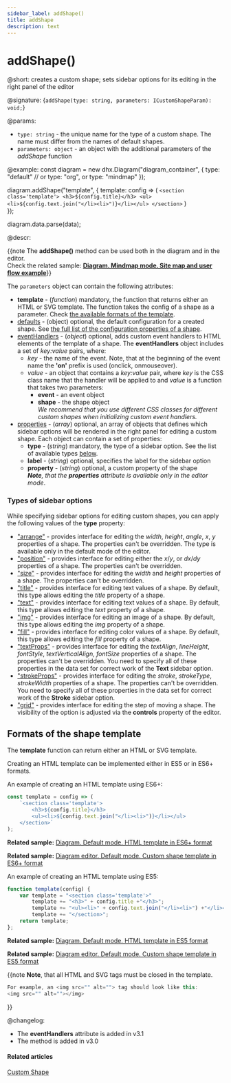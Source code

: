 ```yaml
---
sidebar_label: addShape()
title: addShape
description: text
---
```


# addShape()

@short: creates a custom shape; sets sidebar options for its editing in the right panel of the editor

@signature: {`addShape(type: string, parameters: ICustomShapeParam): void;`}

@params:
- `type: string` - the unique name for the type of a custom shape. The name must differ from the names of default shapes.
- `parameters: object` - an object with the additional parameters of the <i>addShape</i> function 

@example:
const diagram = new dhx.Diagram("diagram_container", {
	type: "default" //  or type: "org", or type: "mindmap"
});

diagram.addShape("template", {
	template: config => (
    	`<section class='template'>
         	<h3>${config.title}</h3>
         	<ul><li>${config.text.join("</li><li>")}</li></ul>
     	</section>`
	)	
});

diagram.data.parse(data);

@descr:

{{note The **addShape()** method can be used both in the diagram and in the editor. <br>Check the related sample: **[Diagram. Mindmap mode. Site map and user flow example](https://snippet.dhtmlx.com/do1jwmw1)**}}

The `parameters` object can contain the following attributes:

- **template** - (*function*) mandatory, the function that returns either an HTML or SVG template. The function takes the config of a shape as a parameter. Check [the available formats of the template](#formats-of-the-shape-template).
- [defaults](../../../shapes/custom_shape/) - (object) optional, the default configuration for a created shape. See [the full list of the configuration properties of a shape](../../../shapes/configuration_properties/).
- [eventHandlers](../../../shapes/custom_shape/#event-handlers-for-custom-shapes) - (*object*) optional, adds custom event handlers to HTML elements of the template of a shape. The **eventHandlers** object includes a set of *key:value* pairs, where:
    - *key* - the name of the event. Note, that at the beginning of the event name the **'on'** prefix is used (onclick, onmouseover).
    - *value* - an object that contains a *key:value* pair, where *key* is the CSS class name that the handler will be applied to and *value* is a function that takes two parameters:
        - **event** - an event object
        - **shape** - the shape object<br> *We recommend that you use different CSS classes for different custom shapes when initializing custom event handlers.*
- [properties](../../../guides/diagram_editor/right_panel/#configuring-options-for-editing-custom-shapes) - (*array*) optional, an array of objects that defines which sidebar options will be rendered in the right panel for editing a custom shape. Each object can contain a set of properties:
    - **type** - (*string*) mandatory, the type of a sidebar option. See the list of available types [below](#types-of-sidebar-options).
    - **label** - (*string*) optional, specifies the label for the sidebar option
    - **property** - (*string*) optional, a custom property of the shape<br>_**Note**, that the **properties** attribute is available only in the editor mode_.

### Types of sidebar options

While specifying sidebar options for editing custom shapes, you can apply the following values of the **type** property:

- ["arrange"](../../../guides/diagram_editor/right_panel/#arrange) - provides interface for editing the *width*, *height*, *angle*, *x*, *y* properties of a shape. The properties can't be overridden. The type is available only in the default mode of the editor.
- ["position"](../../../guides/diagram_editor/right_panel/#position) - provides interface for editing either the *x*/*y*, or *dx*/*dy* properties of a shape. The properties can't be overridden.
- ["size"](../../../guides/diagram_editor/right_panel/#size) - provides interface for editing the *width* and *height* properties of a shape. The properties can't be overridden.
- ["title"](../../../guides/diagram_editor/right_panel/#title) - provides interface for editing text values of a shape. By default, this type allows editing the *title* property of a shape.
- ["text"](../../../guides/diagram_editor/right_panel/#text) - provides interface for editing text values of a shape. By default, this type allows editing the *text* property of a shape.
- ["img"](../../../guides/diagram_editor/right_panel/#image) - provides interface for editing an image of a shape. By default, this type allows editing the *img* property of a shape. 
- ["fill"](../../../guides/diagram_editor/right_panel/#fill) - provides interface for editing color values of a shape. By default, this type allows editing the *fill* property of a shape.
- ["textProps"](../../../guides/diagram_editor/right_panel/#text-settings) - provides interface for editing the *textAlign*, *lineHeight*, *fontStyle*, *textVerticalAlign*, *fontSize* properties of a shape. The properties can't be overridden. You need to specify all of these properties in the data set for correct work of the **Text** sidebar option.
- ["strokeProps"](../../../guides/diagram_editor/right_panel/#stroke) - provides interface for editing the *stroke*, *strokeType*, *strokeWidth* properties of a shape. The properties can't be overridden. You need to specify all of these properties in the data set for correct work of the **Stroke** sidebar option.
- ["grid"](../../../guides/diagram_editor/right_panel/#grid-step) - provides interface for editing the step of moving a shape. The visibility of the option is adjusted via the **controls** property of the editor.

## Formats of the shape template

The **template** function can return either an HTML or SVG template.

Creating an HTML template can be implemented either in ES5 or in ES6+ formats.

An example of creating an HTML template using ES6+:

~~~js
const template = config => (
    `<section class='template'>
        <h3>${config.title}</h3>
        <ul><li>${config.text.join("</li><li>")}</li></ul>
    </section>`
);
~~~

**Related sample:**	[Diagram. Default mode. HTML template in ES6+ format](https://snippet.dhtmlx.com/z8ikyyek)

**Related sample:**	[Diagram editor. Default mode. Custom shape template in ES6+ format](https://snippet.dhtmlx.com/9gb3l7el)

An example of creating an HTML template using ES5:

~~~js
function template(config) {
    var template = "<section class='template'>"
        template += "<h3>" + config.title +"</h3>";
        template += "<ul><li>" + config.text.join("</li><li>") +"</li></ul>";
        template += "</section>";
    return template;
};
~~~

**Related sample:** [Diagram. Default mode. HTML template in ES5 format](https://snippet.dhtmlx.com/p2m7nqbj)

**Related sample:** [Diagram editor. Default mode. Custom shape template in ES5 format](https://snippet.dhtmlx.com/9y51k3fl)

{{note **Note**, that all HTML and SVG tags must be closed in the template. 

~~~js
For example, an <img src="" alt=""> tag should look like this: 
<img src="" alt=""></img>
~~~ 
}}


@changelog:
- The **eventHandlers** attribute is added in v3.1
- The method is added in v3.0

#### Related articles 

[Custom Shape](../../../shapes/custom_shape/)